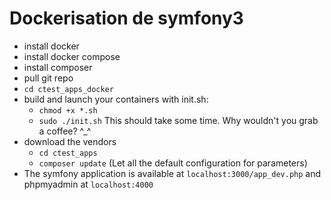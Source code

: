 # Dockerisation de symfony3

* install docker
* install docker compose
* install composer
* pull git repo
* ``cd ctest_apps_docker``
* build and launch your containers with init.sh:
	+ `chmod +x *.sh`
	+ `sudo ./init.sh` This should take some time. Why wouldn't you grab a coffee? ^_^
* download the vendors
	+ `cd ctest_apps`
	+ `composer update` (Let all the default configuration for parameters)
* The symfony application is available at `localhost:3000/app_dev.php` and phpmyadmin at `localhost:4000`
